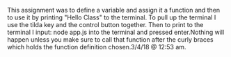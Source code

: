 This assignment was to define a variable and assign it a function and then to use it by printing "Hello Class" to the terminal. To pull up the terminal I use the tilda key and the control button together. Then to print to the terminal I input:  node app.js into the terminal and pressed enter.Nothing will happen unless you make sure to call that function after the curly braces which holds the function definition chosen.3/4/18 @ 12:53 am.
